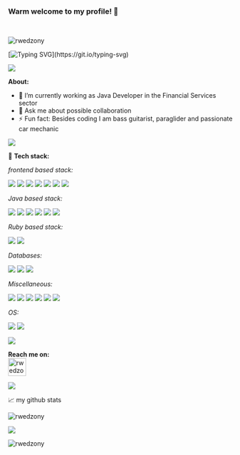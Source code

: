 ### Warm welcome to my profile! 👋
<br>
<p align="left"> <img src="https://komarev.com/ghpvc/?username=rwedzony&label=Profile%20views&color=0e75b6&style=flat" alt="rwedzony" /> </p>

[![Typing SVG](https://readme-typing-svg.herokuapp.com?lines=Professional+Java+Developer%2C;...but+ROR+enthusiast+as+well!)](https://git.io/typing-svg)
</p>

![](https://raw.githubusercontent.com/andreasbm/readme/master/assets/lines/rainbow.png)

**About:**

- 🔭 I’m currently working as Java Developer in the Financial Services sector<br>
- 💬 Ask me about possible collaboration<br>
- ⚡ Fun fact: Besides coding I am bass guitarist, paraglider and passionate car mechanic

![](https://raw.githubusercontent.com/andreasbm/readme/master/assets/lines/rainbow.png)

🔧 **Tech stack:** 

*frontend based stack:*

![](https://img.shields.io/badge/HTML5-E34F26?style=for-the-badge&logo=html5&logoColor=white)
![](https://img.shields.io/badge/CSS3-1572B6?style=for-the-badge&logo=css3&logoColor=white)
![](https://img.shields.io/badge/JavaScript-323330?style=for-the-badge&logo=javascript&logoColor=F7DF1E)
![](https://img.shields.io/badge/Bootstrap-563D7C?style=for-the-badge&logo=bootstrap&logoColor=white)
![](https://img.shields.io/badge/Angular-DD0031?style=for-the-badge&logo=angular&logoColor=white)
![](https://img.shields.io/badge/Material--UI-0081CB?style=for-the-badge&logo=material-ui&logoColor=white)
![](https://img.shields.io/badge/Vaadin-00B4F0?style=for-the-badge&logo=Vaadin&logoColor=white)

*Java based stack:*

![](https://img.shields.io/badge/Java-ED8B00?style=for-the-badge&logo=java&logoColor=white)
![](https://img.shields.io/badge/Spring-6DB33F?style=for-the-badge&logo=spring&logoColor=white)
![](https://img.shields.io/badge/Spring_Boot-F2F4F9?style=for-the-badge&logo=spring-boot)
![](https://img.shields.io/badge/apache_maven-C71A36?style=for-the-badge&logo=apachemaven&logoColor=white)
![](https://img.shields.io/badge/gradle-02303A?style=for-the-badge&logo=gradle&logoColor=white)
![](https://img.shields.io/badge/Junit5-25A162?style=for-the-badge&logo=junit5&logoColor=white)

*Ruby based stack:*

![](https://img.shields.io/badge/Ruby-CC342D?style=for-the-badge&logo=ruby&logoColor=white)
![](https://img.shields.io/badge/Ruby_on_Rails-CC0000?style=for-the-badge&logo=ruby-on-rails&logoColor=white)

*Databases:*

![](https://img.shields.io/badge/MySQL-005C84?style=for-the-badge&logo=mysql&logoColor=white)
![](https://img.shields.io/badge/PostgreSQL-316192?style=for-the-badge&logo=postgresql&logoColor=white)
![](https://img.shields.io/badge/SQLite-07405E?style=for-the-badge&logo=sqlite&logoColor=white)

*Miscellaneous:*

![](https://img.shields.io/badge/Python-3776AB?style=for-the-badge&logo=python&logoColor=white)
![](https://img.shields.io/badge/Git-F05032?style=for-the-badge&logo=git&logoColor=white)
![](https://img.shields.io/badge/Docker-2CA5E0?style=for-the-badge&logo=docker&logoColor=white)
![](https://img.shields.io/badge/Heroku-430098?style=for-the-badge&logo=heroku&logoColor=white)
![](https://img.shields.io/badge/Swagger-85EA2D?style=for-the-badge&logo=Swagger&logoColor=white)
![](https://img.shields.io/badge/Postman-FF6C37?style=for-the-badge&logo=Postman&logoColor=white)

*OS:*

![](https://img.shields.io/badge/Windows-0078D6?style=for-the-badge&logo=windows&logoColor=white)
![](https://img.shields.io/badge/Linux-FCC624?style=for-the-badge&logo=linux&logoColor=black)

![](https://raw.githubusercontent.com/andreasbm/readme/master/assets/lines/rainbow.png)

**Reach me on:**
<br>
<a href="https://www.linkedin.com/in/rafal-wedzony/" target="blank"><img align="center" src="https://image0.flaticon.com/icons/png/128/174/174857.png" alt="rwedzony" height="40" width="40" /></a>

![](https://raw.githubusercontent.com/andreasbm/readme/master/assets/lines/rainbow.png)

📈 my github stats

<p> <img src="https://github-readme-stats.vercel.app/api?username=rwedzony&show_icons=true&theme=highcontrast" alt="rwedzony" />

![](https://raw.githubusercontent.com/andreasbm/readme/master/assets/lines/rainbow.png)

<img src="https://github-readme-stats.vercel.app/api/top-langs/?username=rwedzony&layout=compact&hide=html" alt="rwedzony" />

<br>
  
  
  
  
<!--
**rwedzony/rwedzony** is a ✨ _special_ ✨ repository because its `README.md` (this file) appears on your GitHub profile.

Here are some ideas to get you started:

- 🔭 I’m currently working on ...
- 🌱 I’m currently learning ...
- 👯 I’m looking to collaborate on ...
- 🤔 I’m looking for help with ...
- 💬 Ask me about ...
- 😄 Pronouns: ...
- ⚡ Fun fact: ...
-->
